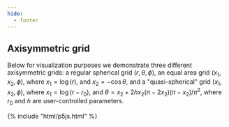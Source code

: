 ```yaml
---
hide:
  - footer
---
```


## Axisymmetric grid

Below for visualization purposes we demonstrate three different axisymmetric grids: a regular spherical grid $(r,\theta,\phi)$, an equal area grid $(x_1,x_2,\phi)$, where $x_1 = \log{(r)}$, and $x_2 = -\cos{\theta}$, and a "quasi-spherical" grid $(x_1,x_2,\phi)$, where $x_1 = \log{(r - r_0)}$, and $\theta = x_2 + 2h x_2 (\pi - 2 x_2) (\pi - x_2) / \pi^2$, where $r_0$ and $h$ are user-controlled parameters.

<div id="plot_ax_01" class="p5canvas"></div>

<script src="../coords-1.js"></script>
{% include "html/p5js.html" %}
